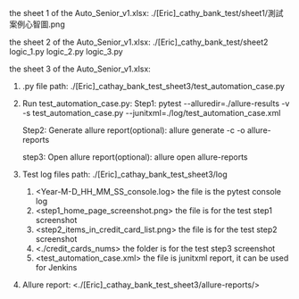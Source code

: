 the sheet 1 of the Auto_Senior_v1.xlsx:
./[Eric]_cathy_bank_test/sheet1/測試案例心智圖.png

the sheet 2 of the Auto_Senior_v1.xlsx: 
./[Eric]_cathy_bank_test/sheet2
logic_1.py
logic_2.py
logic_3.py

the sheet 3 of the Auto_Senior_v1.xlsx:  
1. .py file path: ./[Eric]_cathay_bank_test_sheet3/test_automation_case.py
2. Run test_automation_case.py:
   Step1: pytest --alluredir=./allure-results -v -s test_automation_case.py --junitxml=./log/test_automation_case.xml
   
   Step2: Generate allure report(optional):
          allure generate -c -o allure-reports
   
   step3: Open allure report(optional):
          allure open allure-reports

3. Test log files path:
   ./[Eric]_cathay_bank_test_sheet3/log
   1. <Year-M-D_HH_MM_SS_console.log> the file is the pytest console log
   2. <step1_home_page_screenshot.png> the file is for the test step1 screenshot
   3. <step2_items_in_credit_card_list.png> the file is for the test step2 screenshot
   4. <./credit_cards_nums> the folder is for the test step3 screenshot 
   5. <test_automation_case.xml> the file is junitxml report, it can be used for Jenkins

4. Allure report:
   <./[Eric]_cathay_bank_test_sheet3/allure-reports/> 
    


